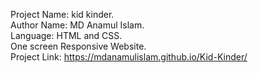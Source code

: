 Project Name: kid kinder.  
Author Name: MD Anamul Islam.  
Language: HTML and CSS.  
One screen Responsive Website.  
Project Link:  https://mdanamulislam.github.io/Kid-Kinder/
